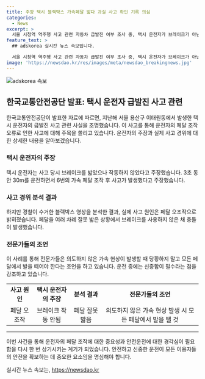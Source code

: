 ```yaml
---
title: 주장 택시 블랙박스 가속페달 밟다 과실 사고 확인 기록 의심
categories:
  - News
excerpt: >
  서울 시청역 역주행 사고 관련 자동차 급발진 여부 조사 중, 택시 운전자가 브레이크가 아닌 가속 페달을 밟은 사실이 밝혀지며 논란. 한국교통안전공단 발표에 따르면 운전자는 우회전 중 가속페달을 6번 밟다가 담벼락에 충돌. 블랙박스 분석 결과, 운전자는 자신이 브레이크가 아닌 가속페달을 밟고 있는 것을 인식하지 못한 것으로 나타났다. 이에 전문가들은 의도하지 않은 가속 현상 시 발을 땔 것을 조언하고 있다.
feature_text: >
  ## adskorea 실시간 뉴스 속보입니다.

  서울 시청역 역주행 사고 관련 자동차 급발진 여부 조사 중, 택시 운전자가 브레이크가 아닌 가속 페달을 밟은 사실이 밝혀지며 논란. 한국교통안전공단 발표에 따르면 운전자는 우회전 중 가속페달을 6번 밟다가 담벼락에 충돌. 블랙박스 분석 결과, 운전자는 자신이 브레이크가 아닌 가속페달을 밟고 있는 것을 인식하지 못한 것으로 나타났다. 이에 전문가들은 의도하지 않은 가속 현상 시 발을 땔 것을 조언하고 있다.
image: 'https://newsdao.kr/res/images/meta/newsdao_breakingnews.jpg'
---
```


<p><img src="https://newsdao.kr/res/images/meta/newsdao_breakingnews.jpg" alt="adskorea 속보" /></p>

<h2 data-ke-size="size26">한국교통안전공단 발표: 택시 운전자 급발진 사고 관련</h2>

<p data-ke-size="size16">한국교통안전공단이 발표한 자료에 따르면, 지난해 서울 용산구 이태원동에서 발생한 택시 운전자의 급발진 사고 관련 사실을 조명했습니다. 이 사고를 통해 운전자의 페달 조작 오류로 인한 사고에 대해 주목을 쏠리고 있습니다. 운전자의 주장과 실제 사고 경위에 대한 상세한 내용을 알아보겠습니다.</p>

<h3 data-ke-size="size23">택시 운전자의 주장</h3>

<p data-ke-size="size16">택시 운전자는 사고 당시 브레이크를 밟았으나 작동하지 않았다고 주장했습니다. 3초 동안 30m를 운전하면서 6번의 가속 페달 조작 후 사고가 발생했다고 주장했습니다.</p>

<h3 data-ke-size="size23">사고 경위 분석 결과</h3>

<p data-ke-size="size16">하지만 경찰이 수거한 블랙박스 영상을 분석한 결과, 실제 사고 원인은 페달 오조작으로 밝혀졌습니다. 페달을 여러 차례 잘못 밟은 상황에서 브레이크를 사용하지 않은 채 충돌이 발생했습니다.</p>

<h3 data-ke-size="size23">전문가들의 조언</h3>

<p data-ke-size="size16">이 사례를 통해 전문가들은 의도하지 않은 가속 현상이 발생할 때 당황하지 말고 모든 페달에서 발을 떼어야 한다는 조언을 하고 있습니다. 운전 중에는 신중함이 필수라는 점을 강조하고 있습니다.</p>

<table>
  <tr>
    <td style="text-align: center; height: 17px;"><b>사고 원인</b></td>
    <td style="text-align: center; height: 17px;"><b>택시 운전자의 주장</b></td>
    <td style="text-align: center; height: 17px;"><b>분석 결과</b></td>
    <td style="text-align: center; height: 17px;"><b>전문가들의 조언</b></td>
  </tr>
  <tr>
    <td style="text-align: center; height: 17px;">페달 오조작</td>
    <td style="text-align: center; height: 17px;">브레이크 작동 안됨</td>
    <td style="text-align: center; height: 17px;">페달 잘못 밟음</td>
    <td style="text-align: center; height: 17px;">의도하지 않은 가속 현상 발생 시 모든 페달에서 발을 뗄 것</td>
  </tr>
</table>

<hr>

<p data-ke-size="size16">이번 사건을 통해 운전자의 페달 조작에 대한 중요성과 안전운전에 대한 경각심이 필요함을 다시 한 번 상기시키는 계기가 되었습니다. 안전하고 신중한 운전이 모든 이용자들의 안전을 확보하는 데 중요한 요소임을 명심해야 합니다.</p>
실시간 뉴스 속보는, <a href="https://newsdao.kr" rel="dofollow">https://newsdao.kr</a>


